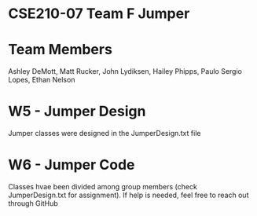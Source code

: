 # CSE210-07 Team F Jumper

# Team Members
Ashley DeMott, 
Matt Rucker, 
John Lydiksen, 
Hailey Phipps, 
Paulo Sergio Lopes, 
Ethan Nelson

# W5 - Jumper Design
Jumper classes were designed in the JumperDesign.txt file

# W6 - Jumper Code
Classes hvae been divided among group members (check JumperDesign.txt for assignment). If help is needed, feel free to reach out through GitHub
